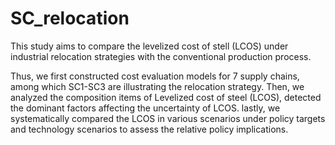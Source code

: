 # SC_relocation
This study aims to compare the levelized cost of stell (LCOS) under industrial relocation strategies with the conventional production process. 

Thus, we first constructed cost evaluation models for 7 supply chains, among which SC1-SC3 are illustrating the relocation strategy. 
Then, we analyzed the composition items of Levelized cost of steel (LCOS), detected the dominant factors affecting the uncertainty of LCOS.
lastly, we systematically compared the LCOS in various scenarios under policy targets and technology scenarios to assess the relative policy implications.
